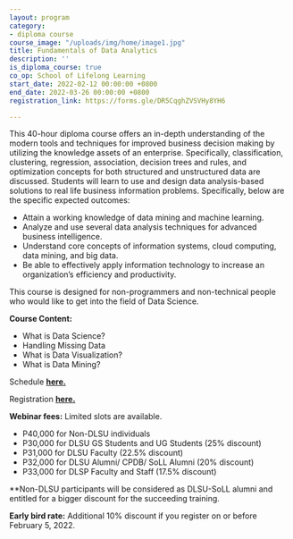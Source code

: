 ```yaml
---
layout: program
category:
- diploma course
course_image: "/uploads/img/home/image1.jpg"
title: Fundamentals of Data Analytics
description: ''
is_diploma_course: true
co_op: School of Lifelong Learning
start_date: 2022-02-12 00:00:00 +0800
end_date: 2022-03-26 00:00:00 +0800
registration_link: https://forms.gle/DR5CqghZVSVHy8YH6

---
```

This 40-hour diploma course offers an in-depth understanding of the modern tools and techniques for improved business decision making by utilizing the knowledge assets of an enterprise. Specifically, classification, clustering, regression, association, decision trees and rules, and optimization concepts for both structured and unstructured data are discussed. Students will learn to use and design data analysis-based solutions to real life business information problems. Specifically, below are the specific expected outcomes:

* Attain a working knowledge of data mining and machine learning.
* Analyze and use several data analysis techniques for advanced business intelligence.
* Understand core concepts of information systems, cloud computing, data mining, and big data.
* Be able to effectively apply information technology to increase an organization’s efficiency and productivity.

This course is designed for non-programmers and non-technical people who would like to get into the field of Data Science.

**Course Content:**

* What is Data Science?
* Handling Missing Data
* What is Data Visualization?
* What is Data Mining?

Schedule [**here.**](https://bit.ly/FunDataAnalytics2022 "Schedule")

Registration [**here.**](https://forms.gle/DR5CqghZVSVHy8YH6 "Registration")

**Webinar fees:** Limited slots are available.

* P40,000 for Non-DLSU individuals
* P30,000 for DLSU GS Students and UG Students (25% discount)
* P31,000 for DLSU Faculty (22.5% discount)
* P32,000 for DLSU Alumni/ CPDB/ SoLL Alumni (20% discount)
* P33,000 for DLSP Faculty and Staff (17.5% discount)

\**Non-DLSU participants will be considered as DLSU-SoLL alumni and entitled for a bigger discount for the succeeding training.

**Early bird rate:** Additional 10% discount if you register on or before February 5, 2022.